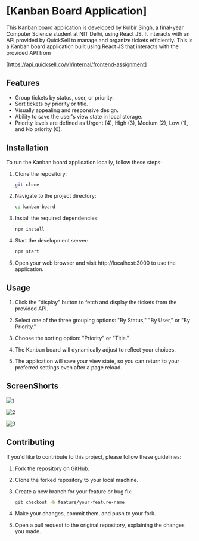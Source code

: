 # [Kanban Board Application]


This Kanban board application is developed by Kulbir Singh, a final-year Computer Science student at NIT Delhi, using React JS. It interacts with an API provided by QuickSell to manage and organize tickets efficiently.
This is a Kanban board application built using React JS that interacts with the provided API from

[https://api.quicksell.co/v1/internal/frontend-assignment]


## Features

- Group tickets by status, user, or priority.
- Sort tickets by priority or title.
- Visually appealing and responsive design.
- Ability to save the user's view state in local storage.
- Priority levels are defined as Urgent (4), High (3), Medium (2), Low (1), and No priority (0).


## Installation

To run the Kanban board application locally, follow these steps:

1. Clone the repository:
   ```bash
   git clone 
   ```

2. Navigate to the project directory:
    ```bash
    cd kanban-board
    ```

3. Install the required dependencies:
    ```bash
    npm install
    ```
4. Start the development server:
    ```bash
    npm start
    ```
5. Open your web browser and visit http://localhost:3000 to use the application.


## Usage

1. Click the "display" button to fetch and display the tickets from the provided API.

2. Select one of the three grouping options: "By Status," "By User," or "By Priority."

3. Choose the sorting option: "Priority" or "Title."

4. The Kanban board will dynamically adjust to reflect your choices.

5. The application will save your view state, so you can return to your preferred settings even after a page reload.

## ScreenShorts
![1](https://github.com/user-attachments/assets/21ddcfb4-9e4a-4663-b5ca-ec2b79b038be)

![2](https://github.com/user-attachments/assets/412e3083-a522-415c-80bf-62b80118c7df)

![3](https://github.com/user-attachments/assets/8c93f211-0f7c-4f2e-bb9a-77ccbd0e7ac9)


## Contributing

If you'd like to contribute to this project, please follow these guidelines:

1. Fork the repository on GitHub.

2. Clone the forked repository to your local machine.

3. Create a new branch for your feature or bug fix:

   ```bash
   git checkout -b feature/your-feature-name
   ```
4. Make your changes, commit them, and push to your fork.

5. Open a pull request to the original repository, explaining the changes you made.





